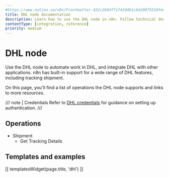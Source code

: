 ```yaml
---
#https://www.notion.so/n8n/Frontmatter-432c2b8dff1f43d4b1c8d20075510fe4
title: DHL node documentation
description: Learn how to use the DHL node in n8n. Follow technical documentation to integrate DHL node into your workflows.
contentType: [integration, reference]
priority: medium
---
```


# DHL node

Use the DHL node to automate work in DHL, and integrate DHL with other applications. n8n has built-in support for a wide range of DHL features, including tracking shipment. 

On this page, you'll find a list of operations the DHL node supports and links to more resources.

/// note | Credentials
Refer to [DHL credentials](/integrations/builtin/credentials/dhl/) for guidance on setting up authentication. 
///

## Operations

* Shipment
    * Get Tracking Details

## Templates and examples

<!-- see https://www.notion.so/n8n/Pull-in-templates-for-the-integrations-pages-37c716837b804d30a33b47475f6e3780 -->
[[ templatesWidget(page.title, 'dhl') ]]
